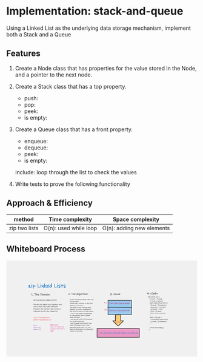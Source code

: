 # Implementation: stack-and-queue

Using a Linked List as the underlying data storage mechanism, implement both a Stack and a Queue

## Features

1. Create a Node class that has properties for the value stored in the Node, and a pointer to the next node.
2. Create a Stack class that has a top property. 
   - push: 
   - pop:
   - peek:
   - is empty:
  
3. Create a Queue class that has a front property. 
   - enqueue:
   - dequeue:
   - peek:
   - is empty:

   include: loop through the list to check the values
4. Write tests to prove the following functionality

## Approach & Efficiency

| method|Time complexity |Space complexity | 
| :---: | :---: | :---: |
| zip  two lists|O(n): used while loop| O(n): adding new elements|

## Whiteboard Process

![stack-and-queue](./../assets/zip-list.png)




